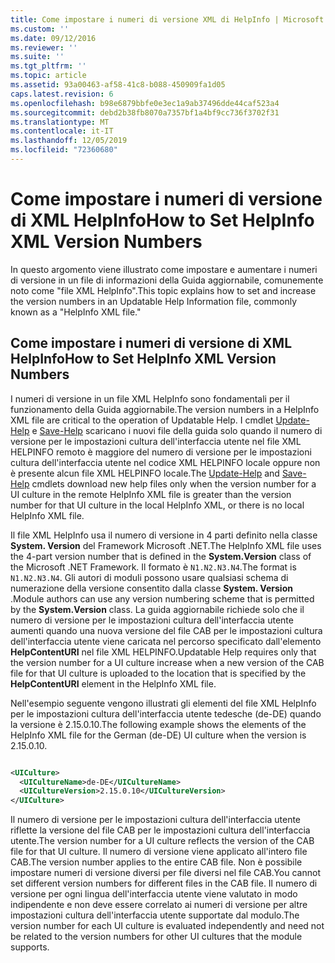 ```yaml
---
title: Come impostare i numeri di versione XML di HelpInfo | Microsoft Docs
ms.custom: ''
ms.date: 09/12/2016
ms.reviewer: ''
ms.suite: ''
ms.tgt_pltfrm: ''
ms.topic: article
ms.assetid: 93a00463-af58-41c8-b088-450909fa1d05
caps.latest.revision: 6
ms.openlocfilehash: b98e6879bbfe0e3ec1a9ab37496dde44caf523a4
ms.sourcegitcommit: debd2b38fb8070a7357bf1a4bf9cc736f3702f31
ms.translationtype: MT
ms.contentlocale: it-IT
ms.lasthandoff: 12/05/2019
ms.locfileid: "72360680"
---
```

# <a name="how-to-set-helpinfo-xml-version-numbers"></a><span data-ttu-id="3ed3a-102">Come impostare i numeri di versione di XML HelpInfo</span><span class="sxs-lookup"><span data-stu-id="3ed3a-102">How to Set HelpInfo XML Version Numbers</span></span>

<span data-ttu-id="3ed3a-103">In questo argomento viene illustrato come impostare e aumentare i numeri di versione in un file di informazioni della Guida aggiornabile, comunemente noto come "file XML HelpInfo".</span><span class="sxs-lookup"><span data-stu-id="3ed3a-103">This topic explains how to set and increase the version numbers in an Updatable Help Information file, commonly known as a "HelpInfo XML file."</span></span>

## <a name="how-to-set-helpinfo-xml-version-numbers"></a><span data-ttu-id="3ed3a-104">Come impostare i numeri di versione di XML HelpInfo</span><span class="sxs-lookup"><span data-stu-id="3ed3a-104">How to Set HelpInfo XML Version Numbers</span></span>

<span data-ttu-id="3ed3a-105">I numeri di versione in un file XML HelpInfo sono fondamentali per il funzionamento della Guida aggiornabile.</span><span class="sxs-lookup"><span data-stu-id="3ed3a-105">The version numbers in a HelpInfo XML file are critical to the operation of Updatable Help.</span></span>
<span data-ttu-id="3ed3a-106">I cmdlet [Update-Help](/powershell/module/Microsoft.PowerShell.Core/Update-Help) e [Save-Help](/powershell/module/Microsoft.PowerShell.Core/Save-Help) scaricano i nuovi file della guida solo quando il numero di versione per le impostazioni cultura dell'interfaccia utente nel file XML HELPINFO remoto è maggiore del numero di versione per le impostazioni cultura dell'interfaccia utente nel codice XML HELPINFO locale oppure non è presente alcun file XML HELPINFO locale.</span><span class="sxs-lookup"><span data-stu-id="3ed3a-106">The [Update-Help](/powershell/module/Microsoft.PowerShell.Core/Update-Help) and [Save-Help](/powershell/module/Microsoft.PowerShell.Core/Save-Help) cmdlets download new help files only when the version number for a UI culture in the remote HelpInfo XML file is greater than the version number for that UI culture in the local HelpInfo XML, or there is no local HelpInfo XML file.</span></span>

<span data-ttu-id="3ed3a-107">Il file XML HelpInfo usa il numero di versione in 4 parti definito nella classe **System. Version** del Framework Microsoft .NET.</span><span class="sxs-lookup"><span data-stu-id="3ed3a-107">The HelpInfo XML file uses the 4-part version number that is defined in the **System.Version** class of the Microsoft .NET Framework.</span></span> <span data-ttu-id="3ed3a-108">Il formato è `N1.N2.N3.N4`.</span><span class="sxs-lookup"><span data-stu-id="3ed3a-108">The format is `N1.N2.N3.N4`.</span></span> <span data-ttu-id="3ed3a-109">Gli autori di moduli possono usare qualsiasi schema di numerazione della versione consentito dalla classe **System. Version** .</span><span class="sxs-lookup"><span data-stu-id="3ed3a-109">Module authors can use any version numbering scheme that is permitted by the **System.Version** class.</span></span> <span data-ttu-id="3ed3a-110">La guida aggiornabile richiede solo che il numero di versione per le impostazioni cultura dell'interfaccia utente aumenti quando una nuova versione del file CAB per le impostazioni cultura dell'interfaccia utente viene caricata nel percorso specificato dall'elemento **HelpContentURI** nel file XML HELPINFO.</span><span class="sxs-lookup"><span data-stu-id="3ed3a-110">Updatable Help requires only that the version number for a UI culture increase when a new version of the CAB file for that UI culture is uploaded to the location that is specified by the **HelpContentURI** element in the HelpInfo XML file.</span></span>

<span data-ttu-id="3ed3a-111">Nell'esempio seguente vengono illustrati gli elementi del file XML HelpInfo per le impostazioni cultura dell'interfaccia utente tedesche (de-DE) quando la versione è 2.15.0.10.</span><span class="sxs-lookup"><span data-stu-id="3ed3a-111">The following example shows the elements of the HelpInfo XML file for the German (de-DE) UI culture when the version is 2.15.0.10.</span></span>

```xml

<UICulture>
  <UICultureName>de-DE</UICultureName>
  <UICultureVersion>2.15.0.10</UICultureVersion>
</UICulture>
```

<span data-ttu-id="3ed3a-112">Il numero di versione per le impostazioni cultura dell'interfaccia utente riflette la versione del file CAB per le impostazioni cultura dell'interfaccia utente.</span><span class="sxs-lookup"><span data-stu-id="3ed3a-112">The version number for a UI culture reflects the version of the CAB file for that UI culture.</span></span> <span data-ttu-id="3ed3a-113">Il numero di versione viene applicato all'intero file CAB.</span><span class="sxs-lookup"><span data-stu-id="3ed3a-113">The version number applies to the entire CAB file.</span></span> <span data-ttu-id="3ed3a-114">Non è possibile impostare numeri di versione diversi per file diversi nel file CAB.</span><span class="sxs-lookup"><span data-stu-id="3ed3a-114">You cannot set different version numbers for different files in the CAB file.</span></span> <span data-ttu-id="3ed3a-115">Il numero di versione per ogni lingua dell'interfaccia utente viene valutato in modo indipendente e non deve essere correlato ai numeri di versione per altre impostazioni cultura dell'interfaccia utente supportate dal modulo.</span><span class="sxs-lookup"><span data-stu-id="3ed3a-115">The version number for each UI culture is evaluated independently and need not be related to the version numbers for other UI cultures that the module supports.</span></span>